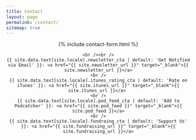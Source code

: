 ```yaml
---
title: Contact
layout: page
permalink: /contact/
sitemap: true
---
```


<div style="text-align:center">
	{% include contact-form.html %}

	<br /><br />
	{{ site.data.text[site.locale].newsletter_cta | default: 'Get Notified via Email' }}: <a href="{{ site.newsletter_url }}" target="_blank">{{ site.newsletter_url }}</a>
	<br />
	{{ site.data.text[site.locale].itunes_rating_cta | default: 'Rate on iTunes' }}: <a href="{{ site.itunes_url }}" target="_blank">{{ site.itunes_url }}</a> 
	<br />
	{{ site.data.text[site.locale].pod_feed_cta | default: 'Add to Podcatcher' }}: <a href="{{ site.pod_feed }}" target="_blank">{{ site.pod_feed }}</a>
	<br />
	{{ site.data.text[site.locale].fundraing_cta | default: 'Support Us' }}: <a href="{{ site.fundraising_url }}" target="_blank">{{ site.fundraising_url }}</a>
</div>
